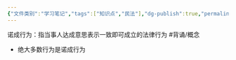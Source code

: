```yaml
---
{"文件类别":"学习笔记","tags":["知识点","民法"],"dg-publish":true,"permalink":"/学习笔记studyup/知识点cheese/诺成行为/","dgPassFrontmatter":true,"created":"2024-09-13T08:54:02.904+08:00","updated":"2024-10-27T20:13:30.892+08:00"}
---
```


诺成行为：指当事人达成意思表示一致即可成立的法律行为 #背诵/概念 
- 绝大多数行为是诺成行为